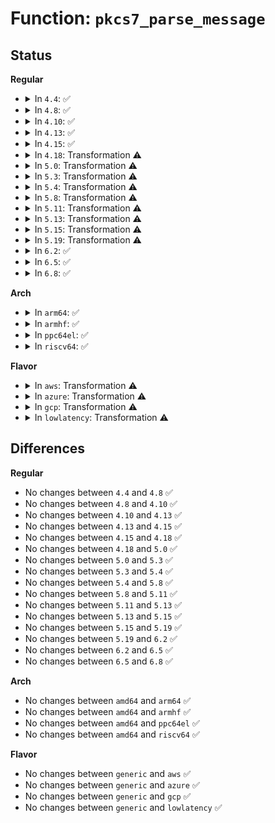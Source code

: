 # Function: <code>pkcs7_parse_message</code>

## Status
<b>Regular</b>
<ul>
<li>
<details>
<summary>In <code>4.4</code>: ✅</summary>

```c
struct pkcs7_message *pkcs7_parse_message(const void *data, size_t datalen);
```

**Collision:** Unique Global

**Inline:** No

**Transformation:** False

**Instances:**

```
In crypto/asymmetric_keys/pkcs7_parser.c (ffffffff813ae030)
Location: crypto/asymmetric_keys/pkcs7_parser.c:113
Inline: False
Direct callers:
  - certs/system_keyring.c:system_verify_data
  - crypto/asymmetric_keys/verify_pefile.c:verify_pefile_signature
```
**Symbols:**

```
ffffffff813ae030-ffffffff813ae177: pkcs7_parse_message (STB_GLOBAL)
```
</details>
</li>
<li>
<details>
<summary>In <code>4.8</code>: ✅</summary>

```c
struct pkcs7_message *pkcs7_parse_message(const void *data, size_t datalen);
```

**Collision:** Unique Global

**Inline:** No

**Transformation:** False

**Instances:**

```
In crypto/asymmetric_keys/pkcs7_parser.c (ffffffff813f1c80)
Location: crypto/asymmetric_keys/pkcs7_parser.c:111
Inline: False
Direct callers:
  - certs/system_keyring.c:verify_pkcs7_signature
```
**Symbols:**

```
ffffffff813f1c80-ffffffff813f1e2e: pkcs7_parse_message (STB_GLOBAL)
```
</details>
</li>
<li>
<details>
<summary>In <code>4.10</code>: ✅</summary>

```c
struct pkcs7_message *pkcs7_parse_message(const void *data, size_t datalen);
```

**Collision:** Unique Global

**Inline:** No

**Transformation:** False

**Instances:**

```
In crypto/asymmetric_keys/pkcs7_parser.c (ffffffff8140b4f0)
Location: crypto/asymmetric_keys/pkcs7_parser.c:111
Inline: False
Direct callers:
  - certs/system_keyring.c:verify_pkcs7_signature
```
**Symbols:**

```
ffffffff8140b4f0-ffffffff8140b69e: pkcs7_parse_message (STB_GLOBAL)
```
</details>
</li>
<li>
<details>
<summary>In <code>4.13</code>: ✅</summary>

```c
struct pkcs7_message *pkcs7_parse_message(const void *data, size_t datalen);
```

**Collision:** Unique Global

**Inline:** No

**Transformation:** False

**Instances:**

```
In crypto/asymmetric_keys/pkcs7_parser.c (ffffffff814190e0)
Location: crypto/asymmetric_keys/pkcs7_parser.c:111
Inline: False
Direct callers:
  - certs/system_keyring.c:verify_pkcs7_signature
```
**Symbols:**

```
ffffffff814190e0-ffffffff81419286: pkcs7_parse_message (STB_GLOBAL)
```
</details>
</li>
<li>
<details>
<summary>In <code>4.15</code>: ✅</summary>

```c
struct pkcs7_message *pkcs7_parse_message(const void *data, size_t datalen);
```

**Collision:** Unique Global

**Inline:** No

**Transformation:** False

**Instances:**

```
In crypto/asymmetric_keys/pkcs7_parser.c (ffffffff81443c10)
Location: crypto/asymmetric_keys/pkcs7_parser.c:119
Inline: False
Direct callers:
  - certs/system_keyring.c:verify_pkcs7_signature
```
**Symbols:**

```
ffffffff81443c10-ffffffff81443dbc: pkcs7_parse_message (STB_GLOBAL)
```
</details>
</li>
<li>
<details>
<summary>In <code>4.18</code>: Transformation ⚠️</summary>

```c
struct pkcs7_message *pkcs7_parse_message(const void *data, size_t datalen);
```

**Collision:** Unique Global

**Inline:** No

**Transformation:** True

**Instances:**

```
In crypto/asymmetric_keys/pkcs7_parser.c (0)
Location: crypto/asymmetric_keys/pkcs7_parser.c:119
Inline: False
Direct callers:
  - certs/system_keyring.c:verify_pkcs7_signature
```
**Symbols:**

```
ffffffff814773b7-ffffffff814773cf: pkcs7_parse_message.cold.4 (STB_LOCAL)
ffffffff81476b20-ffffffff81476cc0: pkcs7_parse_message (STB_GLOBAL)
```
</details>
</li>
<li>
<details>
<summary>In <code>5.0</code>: Transformation ⚠️</summary>

```c
struct pkcs7_message *pkcs7_parse_message(const void *data, size_t datalen);
```

**Collision:** Unique Global

**Inline:** No

**Transformation:** True

**Instances:**

```
In crypto/asymmetric_keys/pkcs7_parser.c (0)
Location: crypto/asymmetric_keys/pkcs7_parser.c:119
Inline: False
Direct callers:
  - certs/system_keyring.c:verify_pkcs7_signature
```
**Symbols:**

```
ffffffff814955a7-ffffffff814955bf: pkcs7_parse_message.cold.3 (STB_LOCAL)
ffffffff81494cc0-ffffffff81494e60: pkcs7_parse_message (STB_GLOBAL)
```
</details>
</li>
<li>
<details>
<summary>In <code>5.3</code>: Transformation ⚠️</summary>

```c
struct pkcs7_message *pkcs7_parse_message(const void *data, size_t datalen);
```

**Collision:** Unique Global

**Inline:** No

**Transformation:** True

**Instances:**

```
In crypto/asymmetric_keys/pkcs7_parser.c (0)
Location: crypto/asymmetric_keys/pkcs7_parser.c:115
Inline: False
Direct callers:
  - certs/system_keyring.c:verify_pkcs7_signature
```
**Symbols:**

```
ffffffff814c2fa7-ffffffff814c2fbf: pkcs7_parse_message.cold (STB_LOCAL)
ffffffff814c26d0-ffffffff814c2887: pkcs7_parse_message (STB_GLOBAL)
```
</details>
</li>
<li>
<details>
<summary>In <code>5.4</code>: Transformation ⚠️</summary>

```c
struct pkcs7_message *pkcs7_parse_message(const void *data, size_t datalen);
```

**Collision:** Unique Global

**Inline:** No

**Transformation:** True

**Instances:**

```
In crypto/asymmetric_keys/pkcs7_parser.c (0)
Location: crypto/asymmetric_keys/pkcs7_parser.c:115
Inline: False
Direct callers:
  - certs/system_keyring.c:verify_pkcs7_signature
  - security/integrity/ima/ima_modsig.c:ima_read_modsig
```
**Symbols:**

```
ffffffff814dbdd7-ffffffff814dbdef: pkcs7_parse_message.cold (STB_LOCAL)
ffffffff814db500-ffffffff814db6b7: pkcs7_parse_message (STB_GLOBAL)
```
</details>
</li>
<li>
<details>
<summary>In <code>5.8</code>: Transformation ⚠️</summary>

```c
struct pkcs7_message *pkcs7_parse_message(const void *data, size_t datalen);
```

**Collision:** Unique Global

**Inline:** No

**Transformation:** True

**Instances:**

```
In crypto/asymmetric_keys/pkcs7_parser.c (0)
Location: crypto/asymmetric_keys/pkcs7_parser.c:115
Inline: False
Direct callers:
  - certs/system_keyring.c:verify_pkcs7_signature
  - security/integrity/ima/ima_modsig.c:ima_read_modsig
```
**Symbols:**

```
ffffffff8153b6a7-ffffffff8153b6bf: pkcs7_parse_message.cold (STB_LOCAL)
ffffffff8153adf0-ffffffff8153af8c: pkcs7_parse_message (STB_GLOBAL)
```
</details>
</li>
<li>
<details>
<summary>In <code>5.11</code>: Transformation ⚠️</summary>

```c
struct pkcs7_message *pkcs7_parse_message(const void *data, size_t datalen);
```

**Collision:** Unique Global

**Inline:** No

**Transformation:** True

**Instances:**

```
In crypto/asymmetric_keys/pkcs7_parser.c (0)
Location: crypto/asymmetric_keys/pkcs7_parser.c:115
Inline: False
Direct callers:
  - certs/system_keyring.c:verify_pkcs7_signature
  - security/integrity/ima/ima_modsig.c:ima_read_modsig
```
**Symbols:**

```
ffffffff81bf22bd-ffffffff81bf22d5: pkcs7_parse_message.cold (STB_LOCAL)
ffffffff81557c00-ffffffff81557d9c: pkcs7_parse_message (STB_GLOBAL)
```
</details>
</li>
<li>
<details>
<summary>In <code>5.13</code>: Transformation ⚠️</summary>

```c
struct pkcs7_message *pkcs7_parse_message(const void *data, size_t datalen);
```

**Collision:** Unique Global

**Inline:** No

**Transformation:** True

**Instances:**

```
In crypto/asymmetric_keys/pkcs7_parser.c (0)
Location: crypto/asymmetric_keys/pkcs7_parser.c:115
Inline: False
Direct callers:
  - certs/system_keyring.c:verify_pkcs7_signature
  - security/integrity/ima/ima_modsig.c:ima_read_modsig
```
**Symbols:**

```
ffffffff81be4275-ffffffff81be428d: pkcs7_parse_message.cold (STB_LOCAL)
ffffffff81560550-ffffffff815606ec: pkcs7_parse_message (STB_GLOBAL)
```
</details>
</li>
<li>
<details>
<summary>In <code>5.15</code>: Transformation ⚠️</summary>

```c
struct pkcs7_message *pkcs7_parse_message(const void *data, size_t datalen);
```

**Collision:** Unique Global

**Inline:** No

**Transformation:** True

**Instances:**

```
In crypto/asymmetric_keys/pkcs7_parser.c (0)
Location: crypto/asymmetric_keys/pkcs7_parser.c:115
Inline: False
Direct callers:
  - certs/system_keyring.c:verify_pkcs7_signature
  - security/integrity/ima/ima_modsig.c:ima_read_modsig
```
**Symbols:**

```
ffffffff81cd7ab8-ffffffff81cd7ad0: pkcs7_parse_message.cold (STB_LOCAL)
ffffffff815c1900-ffffffff815c1a9c: pkcs7_parse_message (STB_GLOBAL)
```
</details>
</li>
<li>
<details>
<summary>In <code>5.19</code>: Transformation ⚠️</summary>

```c
struct pkcs7_message *pkcs7_parse_message(const void *data, size_t datalen);
```

**Collision:** Unique Global

**Inline:** No

**Transformation:** True

**Instances:**

```
In crypto/asymmetric_keys/pkcs7_parser.c (0)
Location: crypto/asymmetric_keys/pkcs7_parser.c:115
Inline: False
Direct callers:
  - certs/system_keyring.c:verify_pkcs7_signature
  - security/integrity/ima/ima_modsig.c:ima_read_modsig
```
**Symbols:**

```
ffffffff81e8ad52-ffffffff81e8ad6a: pkcs7_parse_message.cold (STB_LOCAL)
ffffffff8166bd30-ffffffff8166bee4: pkcs7_parse_message (STB_GLOBAL)
```
</details>
</li>
<li>
<details>
<summary>In <code>6.2</code>: ✅</summary>

```c
struct pkcs7_message *pkcs7_parse_message(const void *data, size_t datalen);
```

**Collision:** Unique Global

**Inline:** No

**Transformation:** False

**Instances:**

```
In crypto/asymmetric_keys/pkcs7_parser.c (ffffffff817269c0)
Location: crypto/asymmetric_keys/pkcs7_parser.c:115
Inline: False
Direct callers:
  - certs/system_keyring.c:verify_pkcs7_signature
  - security/integrity/ima/ima_modsig.c:ima_read_modsig
```
**Symbols:**

```
ffffffff817269c0-ffffffff81726b7f: pkcs7_parse_message (STB_GLOBAL)
```
</details>
</li>
<li>
<details>
<summary>In <code>6.5</code>: ✅</summary>

```c
struct pkcs7_message *pkcs7_parse_message(const void *data, size_t datalen);
```

**Collision:** Unique Global

**Inline:** No

**Transformation:** False

**Instances:**

```
In crypto/asymmetric_keys/pkcs7_parser.c (ffffffff81762dc0)
Location: crypto/asymmetric_keys/pkcs7_parser.c:115
Inline: False
Direct callers:
  - certs/system_keyring.c:verify_pkcs7_signature
  - security/integrity/ima/ima_modsig.c:ima_read_modsig
```
**Symbols:**

```
ffffffff81762dc0-ffffffff81762f7f: pkcs7_parse_message (STB_GLOBAL)
```
</details>
</li>
<li>
<details>
<summary>In <code>6.8</code>: ✅</summary>

```c
struct pkcs7_message *pkcs7_parse_message(const void *data, size_t datalen);
```

**Collision:** Unique Global

**Inline:** No

**Transformation:** False

**Instances:**

```
In crypto/asymmetric_keys/pkcs7_parser.c (ffffffff817a48b0)
Location: crypto/asymmetric_keys/pkcs7_parser.c:115
Inline: False
Direct callers:
  - certs/system_keyring.c:verify_pkcs7_signature
  - security/integrity/ima/ima_modsig.c:ima_read_modsig
```
**Symbols:**

```
ffffffff817a48b0-ffffffff817a4b2b: pkcs7_parse_message (STB_GLOBAL)
```
</details>
</li>
</ul>
<b>Arch</b>
<ul>
<li>
<details>
<summary>In <code>arm64</code>: ✅</summary>

```c
struct pkcs7_message *pkcs7_parse_message(const void *data, size_t datalen);
```

**Collision:** Unique Global

**Inline:** No

**Transformation:** False

**Instances:**

```
In crypto/asymmetric_keys/pkcs7_parser.c (ffff8000105d7828)
Location: crypto/asymmetric_keys/pkcs7_parser.c:115
Inline: False
Direct callers:
  - certs/system_keyring.c:verify_pkcs7_signature
  - security/integrity/ima/ima_modsig.c:ima_read_modsig
```
**Symbols:**

```
ffff8000105d7828-ffff8000105d79d4: pkcs7_parse_message (STB_GLOBAL)
```
</details>
</li>
<li>
<details>
<summary>In <code>armhf</code>: ✅</summary>

```c
struct pkcs7_message *pkcs7_parse_message(const void *data, size_t datalen);
```

**Collision:** Unique Global

**Inline:** No

**Transformation:** False

**Instances:**

```
In crypto/asymmetric_keys/pkcs7_parser.c (c0784e6c)
Location: crypto/asymmetric_keys/pkcs7_parser.c:115
Inline: False
Direct callers:
  - certs/system_keyring.c:verify_pkcs7_signature
  - security/integrity/ima/ima_modsig.c:ima_read_modsig
```
**Symbols:**

```
c0784e6c-c0785020: pkcs7_parse_message (STB_GLOBAL)
```
</details>
</li>
<li>
<details>
<summary>In <code>ppc64el</code>: ✅</summary>

```c
struct pkcs7_message *pkcs7_parse_message(const void *data, size_t datalen);
```

**Collision:** Unique Global

**Inline:** No

**Transformation:** False

**Instances:**

```
In crypto/asymmetric_keys/pkcs7_parser.c (c000000000766bf0)
Location: crypto/asymmetric_keys/pkcs7_parser.c:115
Inline: False
Direct callers:
  - certs/system_keyring.c:verify_pkcs7_signature
  - security/integrity/ima/ima_modsig.c:ima_read_modsig
```
**Symbols:**

```
c000000000766bf0-c000000000766e30: pkcs7_parse_message (STB_GLOBAL)
```
</details>
</li>
<li>
<details>
<summary>In <code>riscv64</code>: ✅</summary>

```c
struct pkcs7_message *pkcs7_parse_message(const void *data, size_t datalen);
```

**Collision:** Unique Global

**Inline:** No

**Transformation:** False

**Instances:**

```
In crypto/asymmetric_keys/pkcs7_parser.c (ffffffe00041b650)
Location: crypto/asymmetric_keys/pkcs7_parser.c:115
Inline: False
Direct callers:
  - certs/system_keyring.c:verify_pkcs7_signature
  - security/integrity/ima/ima_modsig.c:ima_read_modsig
```
**Symbols:**

```
ffffffe00041b650-ffffffe00041b7c2: pkcs7_parse_message (STB_GLOBAL)
```
</details>
</li>
</ul>
<b>Flavor</b>
<ul>
<li>
<details>
<summary>In <code>aws</code>: Transformation ⚠️</summary>

```c
struct pkcs7_message *pkcs7_parse_message(const void *data, size_t datalen);
```

**Collision:** Unique Global

**Inline:** No

**Transformation:** True

**Instances:**

```
In crypto/asymmetric_keys/pkcs7_parser.c (0)
Location: crypto/asymmetric_keys/pkcs7_parser.c:115
Inline: False
Direct callers:
  - certs/system_keyring.c:verify_pkcs7_signature
  - security/integrity/ima/ima_modsig.c:ima_read_modsig
```
**Symbols:**

```
ffffffff814d43b7-ffffffff814d43cf: pkcs7_parse_message.cold (STB_LOCAL)
ffffffff814d3ae0-ffffffff814d3c97: pkcs7_parse_message (STB_GLOBAL)
```
</details>
</li>
<li>
<details>
<summary>In <code>azure</code>: Transformation ⚠️</summary>

```c
struct pkcs7_message *pkcs7_parse_message(const void *data, size_t datalen);
```

**Collision:** Unique Global

**Inline:** No

**Transformation:** True

**Instances:**

```
In crypto/asymmetric_keys/pkcs7_parser.c (0)
Location: crypto/asymmetric_keys/pkcs7_parser.c:115
Inline: False
Direct callers:
  - certs/system_keyring.c:verify_pkcs7_signature
  - security/integrity/ima/ima_modsig.c:ima_read_modsig
```
**Symbols:**

```
ffffffff814c4dd7-ffffffff814c4def: pkcs7_parse_message.cold (STB_LOCAL)
ffffffff814c4500-ffffffff814c46b7: pkcs7_parse_message (STB_GLOBAL)
```
</details>
</li>
<li>
<details>
<summary>In <code>gcp</code>: Transformation ⚠️</summary>

```c
struct pkcs7_message *pkcs7_parse_message(const void *data, size_t datalen);
```

**Collision:** Unique Global

**Inline:** No

**Transformation:** True

**Instances:**

```
In crypto/asymmetric_keys/pkcs7_parser.c (0)
Location: crypto/asymmetric_keys/pkcs7_parser.c:115
Inline: False
Direct callers:
  - certs/system_keyring.c:verify_pkcs7_signature
  - security/integrity/ima/ima_modsig.c:ima_read_modsig
```
**Symbols:**

```
ffffffff814d0447-ffffffff814d045f: pkcs7_parse_message.cold (STB_LOCAL)
ffffffff814cfb70-ffffffff814cfd27: pkcs7_parse_message (STB_GLOBAL)
```
</details>
</li>
<li>
<details>
<summary>In <code>lowlatency</code>: Transformation ⚠️</summary>

```c
struct pkcs7_message *pkcs7_parse_message(const void *data, size_t datalen);
```

**Collision:** Unique Global

**Inline:** No

**Transformation:** True

**Instances:**

```
In crypto/asymmetric_keys/pkcs7_parser.c (0)
Location: crypto/asymmetric_keys/pkcs7_parser.c:115
Inline: False
Direct callers:
  - certs/system_keyring.c:verify_pkcs7_signature
  - security/integrity/ima/ima_modsig.c:ima_read_modsig
```
**Symbols:**

```
ffffffff814e8f17-ffffffff814e8f2f: pkcs7_parse_message.cold (STB_LOCAL)
ffffffff814e8640-ffffffff814e87f7: pkcs7_parse_message (STB_GLOBAL)
```
</details>
</li>
</ul>

## Differences
<b>Regular</b>
<ul>
<li>
No changes between <code>4.4</code> and <code>4.8</code> ✅
</li>
<li>
No changes between <code>4.8</code> and <code>4.10</code> ✅
</li>
<li>
No changes between <code>4.10</code> and <code>4.13</code> ✅
</li>
<li>
No changes between <code>4.13</code> and <code>4.15</code> ✅
</li>
<li>
No changes between <code>4.15</code> and <code>4.18</code> ✅
</li>
<li>
No changes between <code>4.18</code> and <code>5.0</code> ✅
</li>
<li>
No changes between <code>5.0</code> and <code>5.3</code> ✅
</li>
<li>
No changes between <code>5.3</code> and <code>5.4</code> ✅
</li>
<li>
No changes between <code>5.4</code> and <code>5.8</code> ✅
</li>
<li>
No changes between <code>5.8</code> and <code>5.11</code> ✅
</li>
<li>
No changes between <code>5.11</code> and <code>5.13</code> ✅
</li>
<li>
No changes between <code>5.13</code> and <code>5.15</code> ✅
</li>
<li>
No changes between <code>5.15</code> and <code>5.19</code> ✅
</li>
<li>
No changes between <code>5.19</code> and <code>6.2</code> ✅
</li>
<li>
No changes between <code>6.2</code> and <code>6.5</code> ✅
</li>
<li>
No changes between <code>6.5</code> and <code>6.8</code> ✅
</li>
</ul>
<b>Arch</b>
<ul>
<li>
No changes between <code>amd64</code> and <code>arm64</code> ✅
</li>
<li>
No changes between <code>amd64</code> and <code>armhf</code> ✅
</li>
<li>
No changes between <code>amd64</code> and <code>ppc64el</code> ✅
</li>
<li>
No changes between <code>amd64</code> and <code>riscv64</code> ✅
</li>
</ul>
<b>Flavor</b>
<ul>
<li>
No changes between <code>generic</code> and <code>aws</code> ✅
</li>
<li>
No changes between <code>generic</code> and <code>azure</code> ✅
</li>
<li>
No changes between <code>generic</code> and <code>gcp</code> ✅
</li>
<li>
No changes between <code>generic</code> and <code>lowlatency</code> ✅
</li>
</ul>
